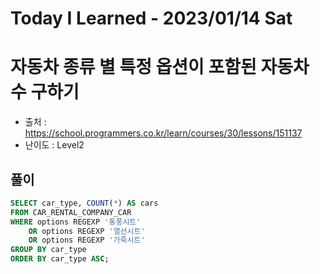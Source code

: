# Today I Learned - 2023/01/14 Sat

# 자동차 종류 별 특정 옵션이 포함된 자동차 수 구하기
- 출처 : https://school.programmers.co.kr/learn/courses/30/lessons/151137
- 난이도 : Level2

## 풀이
```sql
SELECT car_type, COUNT(*) AS cars
FROM CAR_RENTAL_COMPANY_CAR
WHERE options REGEXP '통풍시트'
    OR options REGEXP '열선시트'
    OR options REGEXP '가죽시트'
GROUP BY car_type
ORDER BY car_type ASC;
```
